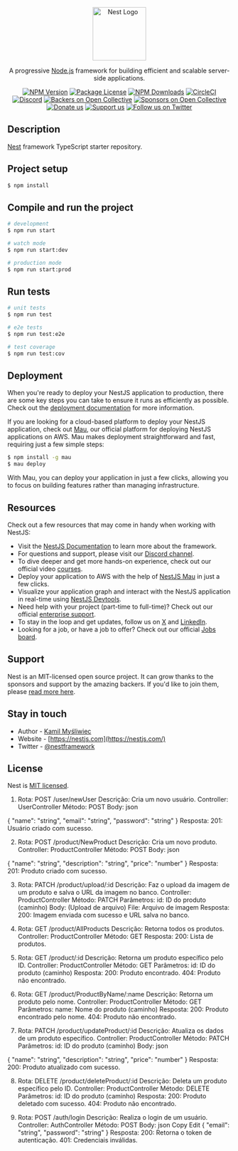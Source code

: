 <p align="center">
  <a href="http://nestjs.com/" target="blank"><img src="https://nestjs.com/img/logo-small.svg" width="120" alt="Nest Logo" /></a>
</p>

[circleci-image]: https://img.shields.io/circleci/build/github/nestjs/nest/master?token=abc123def456
[circleci-url]: https://circleci.com/gh/nestjs/nest

  <p align="center">A progressive <a href="http://nodejs.org" target="_blank">Node.js</a> framework for building efficient and scalable server-side applications.</p>
    <p align="center">
<a href="https://www.npmjs.com/~nestjscore" target="_blank"><img src="https://img.shields.io/npm/v/@nestjs/core.svg" alt="NPM Version" /></a>
<a href="https://www.npmjs.com/~nestjscore" target="_blank"><img src="https://img.shields.io/npm/l/@nestjs/core.svg" alt="Package License" /></a>
<a href="https://www.npmjs.com/~nestjscore" target="_blank"><img src="https://img.shields.io/npm/dm/@nestjs/common.svg" alt="NPM Downloads" /></a>
<a href="https://circleci.com/gh/nestjs/nest" target="_blank"><img src="https://img.shields.io/circleci/build/github/nestjs/nest/master" alt="CircleCI" /></a>
<a href="https://discord.gg/G7Qnnhy" target="_blank"><img src="https://img.shields.io/badge/discord-online-brightgreen.svg" alt="Discord"/></a>
<a href="https://opencollective.com/nest#backer" target="_blank"><img src="https://opencollective.com/nest/backers/badge.svg" alt="Backers on Open Collective" /></a>
<a href="https://opencollective.com/nest#sponsor" target="_blank"><img src="https://opencollective.com/nest/sponsors/badge.svg" alt="Sponsors on Open Collective" /></a>
  <a href="https://paypal.me/kamilmysliwiec" target="_blank"><img src="https://img.shields.io/badge/Donate-PayPal-ff3f59.svg" alt="Donate us"/></a>
    <a href="https://opencollective.com/nest#sponsor"  target="_blank"><img src="https://img.shields.io/badge/Support%20us-Open%20Collective-41B883.svg" alt="Support us"></a>
  <a href="https://twitter.com/nestframework" target="_blank"><img src="https://img.shields.io/twitter/follow/nestframework.svg?style=social&label=Follow" alt="Follow us on Twitter"></a>
</p>
  <!--[![Backers on Open Collective](https://opencollective.com/nest/backers/badge.svg)](https://opencollective.com/nest#backer)
  [![Sponsors on Open Collective](https://opencollective.com/nest/sponsors/badge.svg)](https://opencollective.com/nest#sponsor)-->

## Description

[Nest](https://github.com/nestjs/nest) framework TypeScript starter repository.

## Project setup

```bash
$ npm install
```

## Compile and run the project

```bash
# development
$ npm run start

# watch mode
$ npm run start:dev

# production mode
$ npm run start:prod
```

## Run tests

```bash
# unit tests
$ npm run test

# e2e tests
$ npm run test:e2e

# test coverage
$ npm run test:cov
```

## Deployment

When you're ready to deploy your NestJS application to production, there are some key steps you can take to ensure it runs as efficiently as possible. Check out the [deployment documentation](https://docs.nestjs.com/deployment) for more information.

If you are looking for a cloud-based platform to deploy your NestJS application, check out [Mau](https://mau.nestjs.com), our official platform for deploying NestJS applications on AWS. Mau makes deployment straightforward and fast, requiring just a few simple steps:

```bash
$ npm install -g mau
$ mau deploy
```

With Mau, you can deploy your application in just a few clicks, allowing you to focus on building features rather than managing infrastructure.

## Resources

Check out a few resources that may come in handy when working with NestJS:

- Visit the [NestJS Documentation](https://docs.nestjs.com) to learn more about the framework.
- For questions and support, please visit our [Discord channel](https://discord.gg/G7Qnnhy).
- To dive deeper and get more hands-on experience, check out our official video [courses](https://courses.nestjs.com/).
- Deploy your application to AWS with the help of [NestJS Mau](https://mau.nestjs.com) in just a few clicks.
- Visualize your application graph and interact with the NestJS application in real-time using [NestJS Devtools](https://devtools.nestjs.com).
- Need help with your project (part-time to full-time)? Check out our official [enterprise support](https://enterprise.nestjs.com).
- To stay in the loop and get updates, follow us on [X](https://x.com/nestframework) and [LinkedIn](https://linkedin.com/company/nestjs).
- Looking for a job, or have a job to offer? Check out our official [Jobs board](https://jobs.nestjs.com).

## Support

Nest is an MIT-licensed open source project. It can grow thanks to the sponsors and support by the amazing backers. If you'd like to join them, please [read more here](https://docs.nestjs.com/support).

## Stay in touch

- Author - [Kamil Myśliwiec](https://twitter.com/kammysliwiec)
- Website - [https://nestjs.com](https://nestjs.com/)
- Twitter - [@nestframework](https://twitter.com/nestframework)

## License

Nest is [MIT licensed](https://github.com/nestjs/nest/blob/master/LICENSE).


1. Rota: POST /user/newUser
Descrição: Cria um novo usuário.
Controller: UserController
Método: POST
Body:
json


{
  "name": "string",
  "email": "string",
  "password": "string"
}
Resposta:
201: Usuário criado com sucesso.

2. Rota: POST /product/NewProduct
Descrição: Cria um novo produto.
Controller: ProductController
Método: POST
Body:
json


{
  "name": "string",
  "description": "string",
  "price": "number"
}
Resposta:
201: Produto criado com sucesso.

3. Rota: PATCH /product/upload/:id
Descrição: Faz o upload da imagem de um produto e salva o URL da imagem no banco.
Controller: ProductController
Método: PATCH
Parâmetros:
id: ID do produto (caminho)
Body: (Upload de arquivo)
File: Arquivo de imagem
Resposta:
200: Imagem enviada com sucesso e URL salva no banco.

4. Rota: GET /product/AllProducts
Descrição: Retorna todos os produtos.
Controller: ProductController
Método: GET
Resposta:
200: Lista de produtos.

5. Rota: GET /product/:id
Descrição: Retorna um produto específico pelo ID.
Controller: ProductController
Método: GET
Parâmetros:
id: ID do produto (caminho)
Resposta:
200: Produto encontrado.
404: Produto não encontrado.

6. Rota: GET /product/ProductByName/:name
Descrição: Retorna um produto pelo nome.
Controller: ProductController
Método: GET
Parâmetros:
name: Nome do produto (caminho)
Resposta:
200: Produto encontrado pelo nome.
404: Produto não encontrado.

7. Rota: PATCH /product/updateProduct/:id
Descrição: Atualiza os dados de um produto específico.
Controller: ProductController
Método: PATCH
Parâmetros:
id: ID do produto (caminho)
Body:
json

{
  "name": "string",
  "description": "string",
  "price": "number"
}
Resposta:
200: Produto atualizado com sucesso.

8. Rota: DELETE /product/deleteProduct/:id
Descrição: Deleta um produto específico pelo ID.
Controller: ProductController
Método: DELETE
Parâmetros:
id: ID do produto (caminho)
Resposta:
200: Produto deletado com sucesso.
404: Produto não encontrado.

9. Rota: POST /auth/login
Descrição: Realiza o login de um usuário.
Controller: AuthController
Método: POST
Body:
json
Copy
Edit
{
  "email": "string",
  "password": "string"
}
Resposta:
200: Retorna o token de autenticação.
401: Credenciais inválidas.
